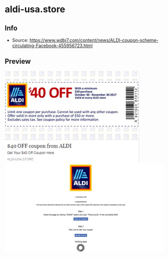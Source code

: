 # aldi-usa.store

## Info

- Source: https://www.wdbj7.com/content/news/ALDI-coupon-scheme-circulating-Facebook-455956723.html

## Preview

![](./preview/aldis+scam2.jpeg)
![](./preview/aldis+store+scam.jpg)

